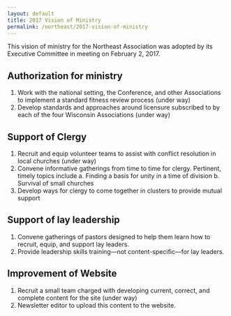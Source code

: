 ```yaml
---
layout: default
title: 2017 Vision of Ministry
permalink: /northeast/2017-vision-of-ministry
---
```


This vision of ministry for the Northeast Association was adopted by its Executive Committee in meeting on February 2, 2017.

## Authorization for ministry

1. Work with the national setting, the Conference, and other Associations to implement a standard fitness review process (under way)
2. Develop standards and approaches around licensure subscribed to by each of the four Wisconsin Associations (under way)

## Support of Clergy

1. Recruit and equip volunteer teams to assist with conflict resolution in local churches (under way)
2. Convene informative gatherings from time to time for clergy. Pertinent, timely topics include
    a. Finding a basis for unity in a time of division
    b. Survival of small churches
3. Develop ways for clergy to come together in clusters to provide mutual support

## Support of lay leadership

1. Convene gatherings of pastors designed to help them learn how to recruit, equip, and support lay leaders.
2. Provide leadership skills training&mdash;not content-specific&mdash;for lay leaders.

## Improvement of Website

1. Recruit a small team charged with developing current, correct, and complete content for the site (under way)
2. Newsletter editor to upload this content to the website.
